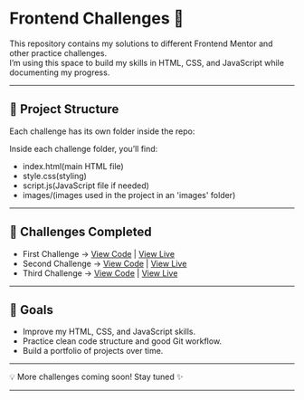 # Frontend Challenges 🚀

This repository contains my solutions to different Frontend Mentor and other practice challenges.  
I’m using this space to build my skills in HTML, CSS, and JavaScript while documenting my progress.  

---

## 📂 Project Structure
Each challenge has its own folder inside the repo:


Inside each challenge folder, you’ll find:
- index.html(main HTML file)  
- style.css(styling)
- script.js(JavaScript file if needed)
- images/(images used in the project in an 'images' folder)        

---

## 📖 Challenges Completed
- First Challenge → [View Code](./first-challenge) | [View Live](https://first-challenge-bethel.netlify.app/)  
- Second Challenge → [View Code](./second-challenge) | [View Live](https://second-challenge-bethel.netlify.app/)  
- Third Challenge → [View Code](./third-challenge) | [View Live](https://third-challenge-bethel.netlify.app/)  

---

## 🎯 Goals
- Improve my HTML, CSS, and JavaScript skills.  
- Practice clean code structure and good Git workflow.  
- Build a portfolio of projects over time.  

---

💡 More challenges coming soon! Stay tuned ✨


---